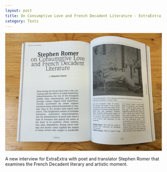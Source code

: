 ```yaml
---
layout: post
title: On Consumptive Love and French Decadent Literature - ExtraExtra
category: Texts
---
```


![09-06-16](/assets/img/09-06-16.jpg)

A new interview for ExtraExtra with poet and translator Stephen Romer that examines the French Decadent literary and artistic moment.
